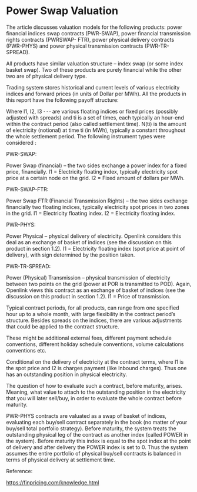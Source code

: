 # Power Swap Valuation


The article discusses valuation models for the following products: power financial indices swap contracts (PWR-SWAP), power financial transmission rights contracts (PWRSWAP- FTR), power physical delivery contracts (PWR-PHYS) and power physical transmission contracts (PWR-TR-SPREAD).

All products have similar valuation structure – index swap (or some index basket swap). Two of these products are purely financial while the other two are of physical delivery type.

Trading system stores historical and current levels of various electricity indices and forward prices (in units of Dollar per MWh). All the products in this report have the following payoff structure:

 

Where I1, I2, I3 · · · are various floating indices or fixed prices (possibly adjusted with spreads) and ti is a set of times, each typically an hour-end within the contract period (also called settlement time). N(ti) is the amount of electricity (notional) at time ti (in MWh), typically a constant throughout the whole settlement period. The following instrument types were considered :

PWR-SWAP:

Power Swap (financial) – the two sides exchange a power index for a fixed price, financially.
I1 = Electricity floating index, typically electricity spot price at a certain node on the grid.
I2 = Fixed amount of dollars per MWh.

 

PWR-SWAP-FTR:

Power Swap FTR (Financial Transmission Rights) – the two sides exchange financially two floating indices, typically electricity spot prices in two zones in the grid.
I1 = Electricity floating index.
I2 = Electricity floating index.

 

PWR-PHYS:

Power Physical – physical delivery of electricity. Openlink considers this deal as an exchange of basket of indices (see the discussion on this product in section 1.2).
I1 = Electricity floating index (spot price at point of delivery), with sign determined by the
position taken.

 


PWR-TR-SPREAD:

Power (Physical) Transmission – physical transmission of electricity between two points on the grid (power at POR is transmitted to POD). Again, Openlink views this contract as an exchange of basket of indices (see the discussion on this product in section 1.2).
I1 = Price of transmission.

 


Typical contract periods, for all products, can range from one specified hour up to a whole month, with large flexibility in the contract period’s structure. Besides spreads on the indices, there are various adjustments that could be applied to the contract structure.

These might be additional external fees, different payment schedule conventions, different holiday schedule conventions, volume calculations conventions etc.

Conditional on the delivery of electricity at the contract terms, where I1 is the spot price and I2 is charges payment (like Inbound charges). Thus one has an outstanding position in physical electricity.

The question of how to evaluate such a contract, before maturity, arises. Meaning, what value to attach to the outstanding position in the electricity that you will later sell/buy, in order to evaluate the whole contract before maturity.

PWR-PHYS contracts are valuated as a swap of basket of indices, evaluating each buy/sell contract separately in the book (no matter of your buy/sell total portfolio strategy). Before maturity, the system treats the outstanding physical leg of the contract as another index (called POWER in the system). Before maturity this index is equal to the spot index at the point of delivery and after delivery the POWER index is set to 0. Thus the system assumes the entire portfolio of physical buy/sell contracts is balanced in terms of physical delivery at settlement time.

Reference:

https://finpricing.com/knowledge.html


